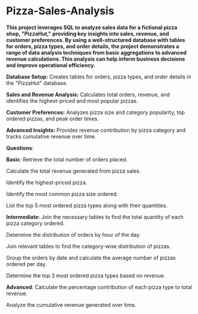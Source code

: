 # Pizza-Sales-Analysis
**This project leverages SQL to analyze sales data for a fictional pizza shop, "PizzaHut," providing key insights into sales, revenue, and customer preferences. By using a well-structured database with tables for orders, pizza types, and order details, the project demonstrates a range of data analysis techniques from basic aggregations to advanced revenue calculations. This analysis can help inform business decisions and improve operational efficiency.**

**Database Setup:** Creates tables for orders, pizza types, and order details in the "PizzaHut" database.

**Sales and Revenue Analysis:** Calculates total orders, revenue, and identifies the highest-priced and most popular pizzas.

**Customer Preferences:** Analyzes pizza size and category popularity, top ordered pizzas, and peak order times.

**Advanced Insights:** Provides revenue contribution by pizza category and tracks cumulative revenue over time.

**Questions**:

**Basic**:
Retrieve the total number of orders placed.

Calculate the total revenue generated from pizza sales.

Identify the highest-priced pizza.

Identify the most common pizza size ordered.

List the top 5 most ordered pizza types along with their quantities.


**Intermediate**:
Join the necessary tables to find the total quantity of each pizza category ordered.

Determine the distribution of orders by hour of the day.

Join relevant tables to find the category-wise distribution of pizzas.

Group the orders by date and calculate the average number of pizzas ordered per day.

Determine the top 3 most ordered pizza types based on revenue.

**Advanced**:
Calculate the percentage contribution of each pizza type to total revenue.

Analyze the cumulative revenue generated over time.






